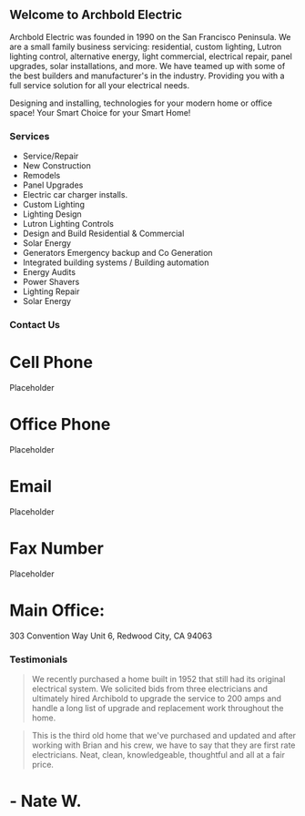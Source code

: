 ## Welcome to Archbold Electric

Archbold Electric was founded in 1990 on the San Francisco Peninsula. We are a small family business servicing: residential, custom lighting, Lutron lighting control, alternative energy, light commercial, electrical repair, panel upgrades, solar installations, and more. We have teamed up with some of the best builders and manufacturer's in the industry. Providing you with a full service solution for all your electrical needs. 

Designing and installing, technologies for your modern home or office space! Your Smart Choice for your Smart Home!

### Services

- Service/Repair
- New Construction
- Remodels
- Panel Upgrades
- Electric car charger installs.
- Custom Lighting
- Lighting Design
- Lutron Lighting Controls
- Design and Build Residential & Commercial
- Solar Energy
- Generators Emergency backup and Co Generation
- Integrated building systems / Building automation
- Energy Audits
- Power Shavers 
- Lighting Repair
- Solar Energy

### Contact Us

# Cell Phone

Placeholder

# Office Phone

Placeholder

# Email

Placeholder

# Fax Number

Placeholder

# Main Office:
303 Convention Way Unit 6,
Redwood City, CA 94063

### Testimonials

> We recently purchased a home built in 1952 that still had its original electrical system. We solicited bids from three electricians and ultimately hired Archibold to upgrade the service to 200 amps and handle a long list of upgrade and replacement work throughout the home.

> This is the third old home that we've purchased and updated and after working with Brian and his crew, we have to say that they are first rate electricians.  Neat, clean, knowledgeable, thoughtful and all at a fair price.

# - Nate W.
